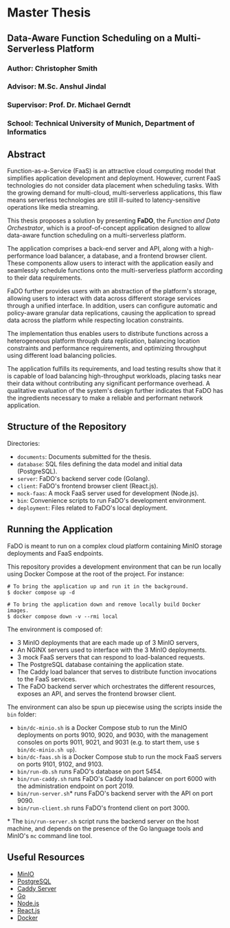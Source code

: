 # Master Thesis

## Data-Aware Function Scheduling on a Multi-Serverless Platform

### Author: Christopher Smith

### Advisor: M.Sc. Anshul Jindal

### Supervisor: Prof. Dr. Michael Gerndt

### School: Technical University of Munich, Department of Informatics

## Abstract

Function-as-a-Service (FaaS) is an attractive cloud computing model that simplifies application development and deployment. However, current FaaS technologies do not consider data placement when scheduling tasks. With the growing demand for multi-cloud, multi-serverless applications, this flaw means serverless technologies are still ill-suited to latency-sensitive operations like media streaming.

This thesis proposes a solution by presenting **FaDO**, the *Function and Data Orchestrator*, which is a proof-of-concept application designed to allow data-aware function scheduling on a multi-serverless platform.

The application comprises a back-end server and API, along with a high-performance load balancer, a database, and a frontend browser client. These components allow users to interact with the application easily and seamlessly schedule functions onto the multi-serverless platform according to their data requirements.

FaDO further provides users with an abstraction of the platform's storage, allowing users to interact with data across different storage services through a unified interface. In addition, users can configure automatic and policy-aware granular data replications, causing the application to spread data across the platform while respecting location constraints.

The implementation thus enables users to distribute functions across a heterogeneous platform through data replication, balancing location constraints and performance requirements, and optimizing throughput using different load balancing policies.

The application fulfills its requirements, and load testing results show that it is capable of load balancing high-throughput workloads, placing tasks near their data without contributing any significant performance overhead. A qualitative evaluation of the system's design further indicates that FaDO has the ingredients necessary to make a reliable and performant network application.

## Structure of the Repository

Directories:

- `documents`: Documents submitted for the thesis.
- `database`: SQL files defining the data model and initial data (PostgreSQL).
- `server`: FaDO's backend server code (Golang).
- `client`: FaDO's frontend browser client (React.js).
- `mock-faas`: A mock FaaS server used for development (Node.js).
- `bin`: Convenience scripts to run FaDO's development environment.
- `deployment`: Files related to FaDO's local deployment.

## Running the Application

FaDO is meant to run on a complex cloud platform containing MinIO storage deployments and FaaS endpoints.

This repository provides a development environment that can be run locally using Docker Compose at the root of the project. For instance:

```
# To bring the application up and run it in the background.
$ docker compose up -d

# To bring the application down and remove locally build Docker images.
$ docker compose down -v --rmi local
```

The environment is composed of:
- 3 MinIO deployments that are each made up of 3 MinIO servers,
- An NGINX servers used to interface with the 3 MinIO deployments.
- 3 mock FaaS servers that can respond to load-balanced requests.
- The PostgreSQL database containing the application state.
- The Caddy load balancer that serves to distribute function invocations to the FaaS services.
- The FaDO backend server which orchestrates the different resources, exposes an API, and serves the frontend browser client.

The environment can also be spun up piecewise using the scripts inside the `bin` folder:
- `bin/dc-minio.sh` is a Docker Compose stub to run the MinIO deployments on ports 9010, 9020, and 9030, with the management consoles on ports 9011, 9021, and 9031 (e.g. to start them, use `$ bin/dc-minio.sh up`).
- `bin/dc-faas.sh` is a Docker Compose stub to run the mock FaaS servers on ports 9101, 9102, and 9103.
- `bin/run-db.sh` runs FaDO's database on port 5454.
- `bin/run-caddy.sh` runs FaDO's Caddy load balancer on port 6000 with the administration endpoint on port 2019.
- `bin/run-server.sh`\* runs FaDO's backend server with the API on port 9090.
- `bin/run-client.sh` runs FaDO's frontend client on port 3000.

\* The `bin/run-server.sh` script runs the backend server on the host machine, and depends on the presence of the Go language tools and MinIO's `mc` command line tool.

## Useful Resources

- [MinIO](https://min.io/)
- [PostgreSQL](https://www.postgresql.org/)
- [Caddy Server](https://caddyserver.com/)
- [Go](https://go.dev/)
- [Node.js](https://nodejs.org/en/)
- [React.js](https://reactjs.org/)
- [Docker](https://www.docker.com/)
